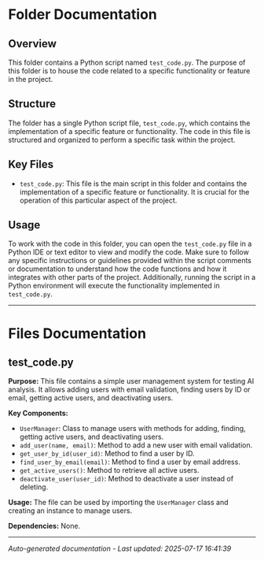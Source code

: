 # Folder Documentation

## Overview
This folder contains a Python script named `test_code.py`. The purpose of this folder is to house the code related to a specific functionality or feature in the project.

## Structure
The folder has a single Python script file, `test_code.py`, which contains the implementation of a specific feature or functionality. The code in this file is structured and organized to perform a specific task within the project.

## Key Files
- `test_code.py`: This file is the main script in this folder and contains the implementation of a specific feature or functionality. It is crucial for the operation of this particular aspect of the project.

## Usage
To work with the code in this folder, you can open the `test_code.py` file in a Python IDE or text editor to view and modify the code. Make sure to follow any specific instructions or guidelines provided within the script comments or documentation to understand how the code functions and how it integrates with other parts of the project. Additionally, running the script in a Python environment will execute the functionality implemented in `test_code.py`.

---

# Files Documentation

## test_code.py

**Purpose:** This file contains a simple user management system for testing AI analysis. It allows adding users with email validation, finding users by ID or email, getting active users, and deactivating users.

**Key Components:**
- `UserManager`: Class to manage users with methods for adding, finding, getting active users, and deactivating users.
- `add_user(name, email)`: Method to add a new user with email validation.
- `get_user_by_id(user_id)`: Method to find a user by ID.
- `find_user_by_email(email)`: Method to find a user by email address.
- `get_active_users()`: Method to retrieve all active users.
- `deactivate_user(user_id)`: Method to deactivate a user instead of deleting.

**Usage:** The file can be used by importing the `UserManager` class and creating an instance to manage users.

**Dependencies:** None.

---
*Auto-generated documentation - Last updated: 2025-07-17 16:41:39*
